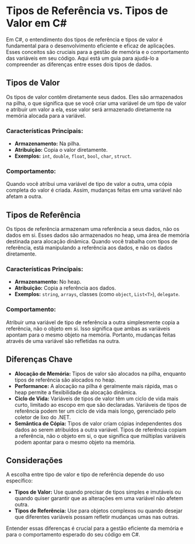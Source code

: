 # Tipos de Referência vs. Tipos de Valor em C#

Em C#, o entendimento dos tipos de referência e tipos de valor é fundamental para o desenvolvimento eficiente e eficaz de aplicações. Esses conceitos são cruciais para a gestão de memória e o comportamento das variáveis em seu código. Aqui está um guia para ajudá-lo a compreender as diferenças entre esses dois tipos de dados.

## Tipos de Valor

Os tipos de valor contêm diretamente seus dados. Eles são armazenados na pilha, o que significa que se você criar uma variável de um tipo de valor e atribuir um valor a ela, esse valor será armazenado diretamente na memória alocada para a variável. 

### Características Principais:

- **Armazenamento:** Na pilha.
- **Atribuição:** Copia o valor diretamente.
- **Exemplos:** `int`, `double`, `float`, `bool`, `char`, `struct`.

### Comportamento:

Quando você atribui uma variável de tipo de valor a outra, uma cópia completa do valor é criada. Assim, mudanças feitas em uma variável não afetam a outra.

## Tipos de Referência

Os tipos de referência armazenam uma referência a seus dados, não os dados em si. Esses dados são armazenados no heap, uma área de memória destinada para alocação dinâmica. Quando você trabalha com tipos de referência, está manipulando a referência aos dados, e não os dados diretamente.

### Características Principais:

- **Armazenamento:** No heap.
- **Atribuição:** Copia a referência aos dados.
- **Exemplos:** `string`, `arrays`, classes (como `object`, `List<T>`), `delegate`.

### Comportamento:

Atribuir uma variável de tipo de referência a outra simplesmente copia a referência, não o objeto em si. Isso significa que ambas as variáveis apontam para o mesmo objeto na memória. Portanto, mudanças feitas através de uma variável são refletidas na outra.

## Diferenças Chave

- **Alocação de Memória:** Tipos de valor são alocados na pilha, enquanto tipos de referência são alocados no heap.
- **Performance:** A alocação na pilha é geralmente mais rápida, mas o heap permite a flexibilidade da alocação dinâmica.
- **Ciclo de Vida:** Variáveis de tipos de valor têm um ciclo de vida mais curto, limitado ao escopo em que são declaradas. Variáveis de tipos de referência podem ter um ciclo de vida mais longo, gerenciado pelo coletor de lixo do .NET.
- **Semântica de Cópia:** Tipos de valor criam cópias independentes dos dados ao serem atribuídos a outra variável. Tipos de referência copiam a referência, não o objeto em si, o que significa que múltiplas variáveis podem apontar para o mesmo objeto na memória.

## Considerações

A escolha entre tipo de valor e tipo de referência depende do uso específico:

- **Tipos de Valor:** Use quando precisar de tipos simples e imutáveis ou quando quiser garantir que as alterações em uma variável não afetem outra.
- **Tipos de Referência:** Use para objetos complexos ou quando desejar que diferentes variáveis possam refletir mudanças umas nas outras.

Entender essas diferenças é crucial para a gestão eficiente da memória e para o comportamento esperado do seu código em C#.